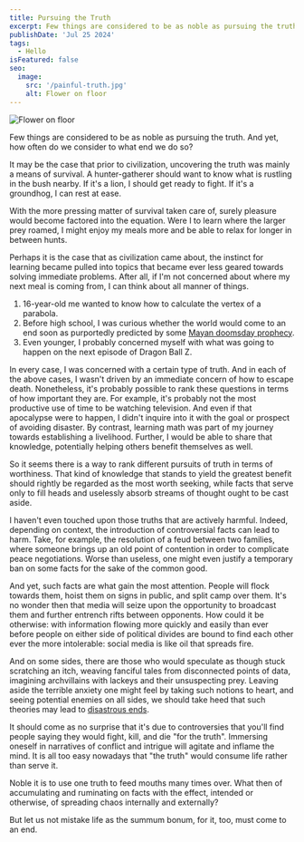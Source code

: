 ```yaml
---
title: Pursuing the Truth
excerpt: Few things are considered to be as noble as pursuing the truth.
publishDate: 'Jul 25 2024'
tags:
  - Hello
isFeatured: false
seo:
  image:
    src: '/painful-truth.jpg'
    alt: Flower on floor
---
```


![Flower on floor](/painful-truth.jpg)

Few things are considered to be as noble as pursuing the truth. And yet, how often do we consider to what end we do so?

It may be the case that prior to civilization, uncovering the truth was mainly a means of survival. A hunter-gatherer should want to know what is rustling in the bush nearby. If it's a lion, I should get ready to fight. If it's a groundhog, I can rest at ease.

With the more pressing matter of survival taken care of, surely pleasure would become factored into the equation. Were I to learn where the larger prey roamed, I might enjoy my meals more and be able to relax for longer in between hunts.

Perhaps it is the case that as civilization came about, the instinct for learning became pulled into topics that became ever less geared towards solving immediate problems. After all, if I'm not concerned about where my next meal is coming from, I can think about all manner of things.

1. 16-year-old me wanted to know how to calculate the vertex of a parabola.
2. Before high school, I was curious whether the world would come to an end soon as purportedly predicted by some [Mayan doomsday prophecy](https://en.wikipedia.org/wiki/2012_phenomenon).
3. Even younger, I probably concerned myself with what was going to happen on the next episode of Dragon Ball Z.

In every case, I was concerned with a certain type of truth. And in each of the above cases, I wasn't driven by an immediate concern of how to escape death. Nonetheless, it's probably possible to rank these questions in terms of how important they are. For example, it's probably not the most productive use of time to be watching television. And even if that apocalypse were to happen, I didn't inquire into it with the goal or prospect of avoiding disaster. By contrast, learning math was part of my journey towards establishing a livelihood. Further, I would be able to share that knowledge, potentially helping others benefit themselves as well.

So it seems there is a way to rank different pursuits of truth in terms of worthiness. That kind of knowledge that stands to yield the greatest benefit should rightly be regarded as the most worth seeking, while facts that serve only to fill heads and uselessly absorb streams of thought ought to be cast aside.

I haven't even touched upon those truths that are actively harmful. Indeed, depending on context, the introduction of controversial facts can lead to harm. Take, for example, the resolution of a feud between two families, where someone brings up an old point of contention in order to complicate peace negotiations. Worse than useless, one might even justify a temporary ban on some facts for the sake of the common good.

And yet, such facts are what gain the most attention. People will flock towards them, hoist them on signs in public, and split camp over them. It's no wonder then that media will seize upon the opportunity to broadcast them and further entrench rifts between opponents. How could it be otherwise: with information flowing more quickly and easily than ever before people on either side of political divides are bound to find each other ever the more intolerable: social media is like oil that spreads fire.

And on some sides, there are those who would speculate as though stuck scratching an itch, weaving fanciful tales from disconnected points of data, imagining archvillains with lackeys and their unsuspecting prey. Leaving aside the terrible anxiety one might feel by taking such notions to heart, and seeing potential enemies on all sides, we should take heed that such theories may lead to [disastrous ends](https://en.wikipedia.org/wiki/Armenian_genocide).

It should come as no surprise that it's due to controversies that you'll find people saying they would fight, kill, and die "for the truth". Immersing oneself in narratives of conflict and intrigue will agitate and inflame the mind. It is all too easy nowadays that "the truth" would consume life rather than serve it.

Noble it is to use one truth to feed mouths many times over. What then of accumulating and ruminating on facts with the effect, intended or otherwise, of spreading chaos internally and externally?

But let us not mistake life as the summum bonum, for it, too, must come to an end.

